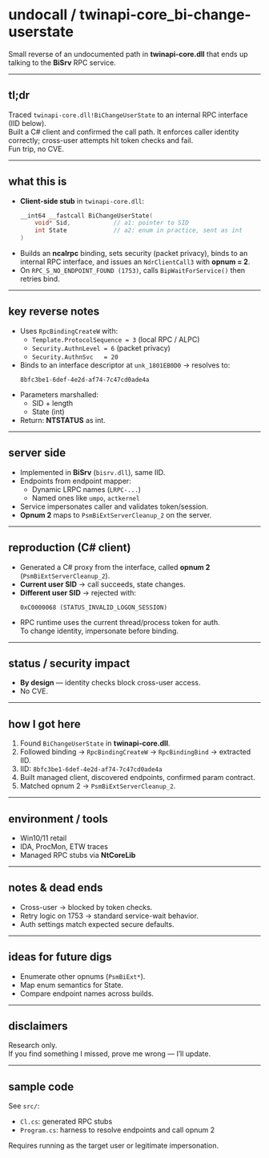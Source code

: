 # undocall / twinapi-core_bi-change-userstate

Small reverse of an undocumented path in **twinapi-core.dll** that ends up talking to the **BiSrv** RPC service.

---

## tl;dr
Traced `twinapi-core.dll!BiChangeUserState` to an internal RPC interface (IID below).  
Built a C# client and confirmed the call path. It enforces caller identity correctly; cross-user attempts hit token checks and fail.  
Fun trip, no CVE.

---

## what this is

- **Client-side stub** in `twinapi-core.dll`:
  ```c
  __int64 __fastcall BiChangeUserState(
      void* Sid,            // a1: pointer to SID
      int State             // a2: enum in practice, sent as int
  )
  ```
- Builds an **ncalrpc** binding, sets security (packet privacy), binds to an internal RPC interface, and issues an `NdrClientCall3` with **opnum = 2**.
- On `RPC_S_NO_ENDPOINT_FOUND (1753)`, calls `BipWaitForService()` then retries bind.

---

## key reverse notes

- Uses `RpcBindingCreateW` with:
  - `Template.ProtocolSequence = 3` (local RPC / ALPC)
  - `Security.AuthnLevel = 6` (packet privacy)
  - `Security.AuthnSvc   = 20`
- Binds to an interface descriptor at `unk_1801EB0D0` → resolves to:
  ```
  8bfc3be1-6def-4e2d-af74-7c47cd0ade4a
  ```
- Parameters marshalled:
  - SID + length
  - State (int)
- Return: **NTSTATUS** as int.

---

## server side

- Implemented in **BiSrv** (`bisrv.dll`), same IID.
- Endpoints from endpoint mapper:
  - Dynamic LRPC names (`LRPC-...`)
  - Named ones like `umpo`, `actkernel`
- Service impersonates caller and validates token/session.
- **Opnum 2** maps to `PsmBiExtServerCleanup_2` on the server.

---

## reproduction (C# client)

- Generated a C# proxy from the interface, called **opnum 2** (`PsmBiExtServerCleanup_2`).
- **Current user SID** → call succeeds, state changes.
- **Different user SID** → rejected with:
  ```
  0xC0000068 (STATUS_INVALID_LOGON_SESSION)
  ```
- RPC runtime uses the current thread/process token for auth.  
  To change identity, impersonate before binding.

---

## status / security impact

- **By design** — identity checks block cross-user access.
- No CVE.

---

## how I got here

1. Found `BiChangeUserState` in **twinapi-core.dll**.
2. Followed binding → `RpcBindingCreateW` → `RpcBindingBind` → extracted IID.
3. IID: `8bfc3be1-6def-4e2d-af74-7c47cd0ade4a`
4. Built managed client, discovered endpoints, confirmed param contract.
5. Matched opnum 2 → `PsmBiExtServerCleanup_2`.

---

## environment / tools

- Win10/11 retail
- IDA, ProcMon, ETW traces
- Managed RPC stubs via **NtCoreLib**

---

## notes & dead ends

- Cross-user → blocked by token checks.
- Retry logic on 1753 → standard service-wait behavior.
- Auth settings match expected secure defaults.

---

## ideas for future digs

- Enumerate other opnums (`PsmBiExt*`).
- Map enum semantics for State.
- Compare endpoint names across builds.

---

## disclaimers

Research only.  
If you find something I missed, prove me wrong — I’ll update.

---

## sample code

See `src/`:
- `Cl.cs`: generated RPC stubs
- `Program.cs`: harness to resolve endpoints and call opnum 2

Requires running as the target user or legitimate impersonation.
